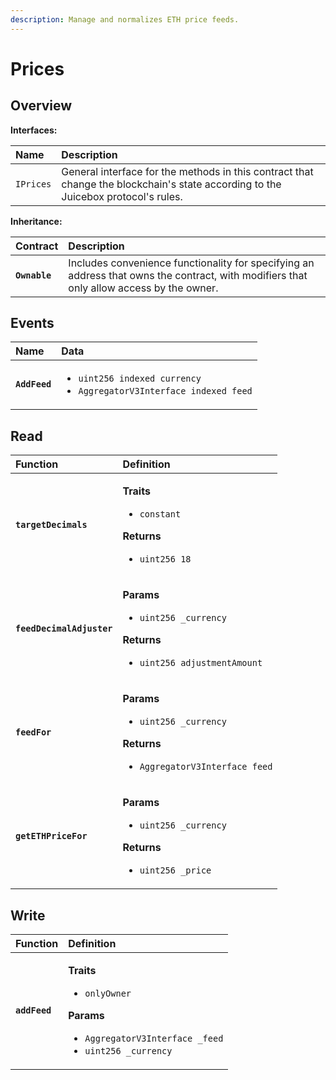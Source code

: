 ```yaml
---
description: Manage and normalizes ETH price feeds.
---
```


# Prices

## Overview

**Interfaces:**

| Name | Description |
| :--- | :--- |
| `IPrices` | General interface for the methods in this contract that change the blockchain's state according to the Juicebox protocol's rules. |

**Inheritance:**

| **Contract** | Description |
| :--- | :--- |
| **`Ownable`** | Includes convenience functionality for specifying an address that owns the contract, with modifiers that only allow access by the owner. |

## Events

<table>
  <thead>
    <tr>
      <th style="text-align:left">Name</th>
      <th style="text-align:left">Data</th>
    </tr>
  </thead>
  <tbody>
    <tr>
      <td style="text-align:left"><b><code>AddFeed</code></b>
      </td>
      <td style="text-align:left">
        <ul>
          <li><code>uint256 indexed currency</code> 
          </li>
          <li><code>AggregatorV3Interface indexed feed</code>
          </li>
        </ul>
      </td>
    </tr>
  </tbody>
</table>

## Read

<table>
  <thead>
    <tr>
      <th style="text-align:left">Function</th>
      <th style="text-align:left">Definition</th>
    </tr>
  </thead>
  <tbody>
    <tr>
      <td style="text-align:left"><b><code>targetDecimals</code></b>
      </td>
      <td style="text-align:left">
        <p><b>Traits</b>
        </p>
        <ul>
          <li><code>constant</code>
          </li>
        </ul>
        <p><b>Returns</b>
        </p>
        <ul>
          <li><code>uint256 18</code>
          </li>
        </ul>
      </td>
    </tr>
    <tr>
      <td style="text-align:left"><b><code>feedDecimalAdjuster</code></b>
      </td>
      <td style="text-align:left">
        <p><b>Params</b>
        </p>
        <ul>
          <li><code>uint256 _currency</code>
          </li>
        </ul>
        <p><b>Returns</b>
        </p>
        <ul>
          <li><code>uint256 adjustmentAmount</code>
          </li>
        </ul>
      </td>
    </tr>
    <tr>
      <td style="text-align:left"><b><code>feedFor</code></b>
      </td>
      <td style="text-align:left">
        <p><b>Params</b>
        </p>
        <ul>
          <li><code>uint256 _currency</code>
          </li>
        </ul>
        <p><b>Returns</b>
        </p>
        <ul>
          <li><code>AggregatorV3Interface feed</code>
          </li>
        </ul>
      </td>
    </tr>
    <tr>
      <td style="text-align:left"><b><code>getETHPriceFor</code></b>
      </td>
      <td style="text-align:left">
        <p><b>Params</b>
        </p>
        <ul>
          <li><code>uint256 _currency</code>
          </li>
        </ul>
        <p><b>Returns</b>
        </p>
        <ul>
          <li><code>uint256 _price</code>
          </li>
        </ul>
      </td>
    </tr>
  </tbody>
</table>

## Write

<table>
  <thead>
    <tr>
      <th style="text-align:left">Function</th>
      <th style="text-align:left">Definition</th>
    </tr>
  </thead>
  <tbody>
    <tr>
      <td style="text-align:left"><b><code>addFeed</code></b>
      </td>
      <td style="text-align:left">
        <p><b>Traits</b>
        </p>
        <ul>
          <li><code>onlyOwner</code>
          </li>
        </ul>
        <p><b>Params</b>
        </p>
        <ul>
          <li><code>AggregatorV3Interface _feed</code> 
          </li>
          <li><code>uint256 _currency</code>
          </li>
        </ul>
      </td>
    </tr>
  </tbody>
</table>


